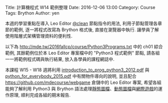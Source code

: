 Title: 計算機程式 W14 範例整理
Date: 2016-12-06 13:00
Category: Course
Tags: Brython
Author: yen

本週的學習重點在導入 Leo Editor <a href="http://leoeditor.com/tutorial-programming.html">@clean</a> 節點指令的用法, 利用子節點管理各章節的範例, 逐一將程式改寫為 Brython 格式後, 直接在瀏覽器中執行. 讓學員了解使用階層式架構管理資料的便利性.

<!-- PELICAN_END_SUMMARY -->

以下為 <a href="http://mde.tw/2016fallcp/course/Python3Programs.txt">http://mde.tw/2016fallcp/course/Python3Programs.txt</a> 中的 ch01 綜合範例, 其餘範例位於本 Leo Editor 專案檔中的 "Python3 程式範例" 節點, 請各組一一將範例程式碼與執行結果, 放入各學員的課程網誌中.

本課程 W15 - W18 週將利用 <a href="./../course/introduction_to_prog_python3_2012.pdf">introduction_to_prog_python3_2012.pdf</a> 與 <a href="./../course/python_for_everybody_2015.pdf">python_for_everybody_2015.pdf</a> 中有關物件導向的說明, 並且配合 <a href="https://github.com/mdecourse/webgame">https://github.com/mdecourse/webgame</a> 倉儲中的 Leo Editor 專案, 希望各組能夠了解利用 Python3 與 Brython 語法處理<a href="http://mde.tw/webgame/bs.html">靜態圖檔</a>、<a href="http://mde.tw/webgame/bunny.html">動態圖檔</a>與<a href="http://mde.tw/webgame/spacewar.html">網際遊戲</a>的運作原理, 順利完成各組的期末報告.

<!-- 導入 FileSaver -->
<script type="text/javascript" src="./../course/FileSaver.min.js"></script>

<!-- 導入 Brython 標準程式庫 -->

<script type="text/javascript" 
    src="https://cdn.rawgit.com/brython-dev/brython/master/www/src/brython_dist.js">
</script>

<!-- 啟動 Brython -->
<script>
window.onload=function(){
brython(1);
}
</script>

